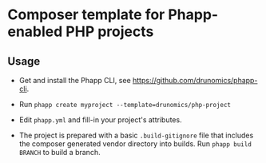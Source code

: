 # Composer template for Phapp-enabled PHP projects

## Usage

* Get and install the Phapp CLI, see https://github.com/drunomics/phapp-cli.

* Run `phapp create myproject --template=drunomics/php-project`

* Edit `phapp.yml` and fill-in your project's attributes.

* The project is prepared with a basic `.build-gitignore` file that includes the
  composer generated vendor directory into builds. Run `phapp build BRANCH` to
  build a branch.
